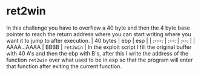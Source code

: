# ret2win
In this challenge you have to overflow a 40 byte and then the 4 byte base pointer to reach the return address where you can start writing where you want it to jump to after execution.
| 40 bytes | ebp | esp |
| :---: | :--: | :--: |
| AAAA...AAAA | BBBB | `ret2win` |
In the exploit script I fill the original buffer with 40 A's and then the ebp with B's, after this I write the address of the function `ret2win` over what used to be in esp so that the program will enter that function after exiting the current function.
